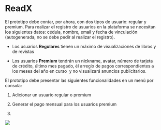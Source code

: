 # ReadX

El prototipo debe contar, por ahora, con dos tipos de usuario: regular y premium. Para realizar el registro de usuarios en la plataforma se necesitan los siguientes datos: cédula, nombre, email y fecha de vinculación (autogenerada, no se debe pedir al realizar el registro). 

- Los usuarios **Regulares** tienen un máximo de visualizaciones de libros y de revistas

- Los usuarios **Premium** tendrán un nickname, avatar, número de tarjeta de crédito, último mes pagado, él arreglo de pagos correspondientes a los meses del año en curso  y no visualizará anuncios publicitarios. 



El prototipo debe presentar las siguientes funcionalidades en un menú por consola:

1. Adicionar un usuario regular o premium

2. Generar el pago mensual para los usuarios premium

3. 

![](https://lh7-rt.googleusercontent.com/docsz/AD_4nXelGoAxoLXz2t1F0zEAgAQWn-jaNSakJhl70s_04twydQqOALZ7Z979I_pz5-x7HAh3w9mN_6uqlEzwsCYIzlZNt_qr7JWs0aVgzGyL7XgSAGBCbJ-nf_XHul9fKbbT3mjHdr5ArwYHKBfMSlgrn2LwsQk?key=ql14bgsmyqv1VZH4byjKZg)
